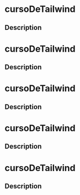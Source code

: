 # cursoDeTailwind

## Description

# cursoDeTailwind

## Description

# cursoDeTailwind

## Description

# cursoDeTailwind

## Description

# cursoDeTailwind

## Description

